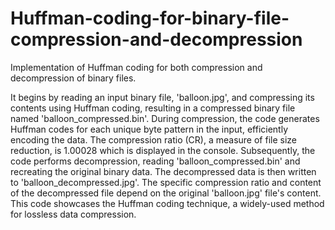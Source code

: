 # Huffman-coding-for-binary-file-compression-and-decompression


Implementation of Huffman coding for both compression and decompression of binary files.

It begins by reading an input binary file, 'balloon.jpg', and compressing its contents using Huffman coding, resulting in a compressed binary file named 'balloon_compressed.bin'. During compression, the code generates Huffman codes for each unique byte pattern in the input, efficiently encoding the data. The compression ratio (CR), a measure of file size reduction, is 1.00028 which is displayed in the console. Subsequently, the code performs decompression, reading 'balloon_compressed.bin' and recreating the original binary data. The decompressed data is then written to 'balloon_decompressed.jpg'. The specific compression ratio and content of the decompressed file depend on the original 'balloon.jpg' file's content. This code showcases the Huffman coding technique, a widely-used method for lossless data compression.
